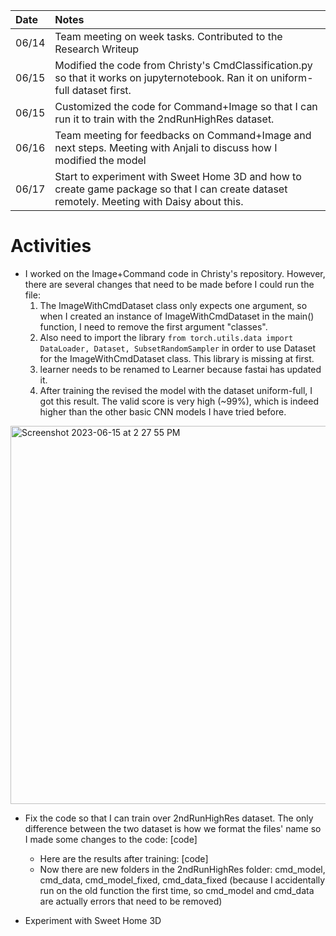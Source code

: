 | Date   | Notes
| :----- | :-------------------------------
| 06/14 | Team meeting on week tasks. Contributed to the Research Writeup
| 06/15 | Modified the code from Christy's CmdClassification.py so that it works on jupyternotebook. Ran it on uniform-full dataset first.
| 06/15 | Customized the code for Command+Image so that I can run it to train with the 2ndRunHighRes dataset.
| 06/16 | Team meeting for feedbacks on Command+Image and next steps. Meeting with Anjali to discuss how I modified the model
| 06/17 | Start to experiment with Sweet Home 3D and how to create game package so that I can create dataset remotely. Meeting with Daisy about this.


# Activities
* I worked on the Image+Command code in Christy's repository. However, there are several changes that need to be made before I could run the file:
    1. The ImageWithCmdDataset class only expects one argument, so when I created an instance of ImageWithCmdDataset in the main() function, I need to remove the first argument "classes". 
    2. Also need to import the library ```from torch.utils.data import DataLoader, Dataset, SubsetRandomSampler``` in order to use Dataset for the ImageWithCmdDataset class. This library is missing at first.
    3. learner needs to be renamed to Learner because fastai has updated it.
    4. After training the revised the model with the dataset uniform-full, I got this result. The valid score is very high (~99%), which is indeed higher than the other basic CNN models I have tried before.

<img width="605" alt="Screenshot 2023-06-15 at 2 27 55 PM" src="https://github.com/chauvuha/ARCS_Lab_Reports/assets/79251745/d83e61b8-2d64-4f9c-9e39-6bdd6cf06b78">

* Fix the code so that I can train over 2ndRunHighRes dataset. The only difference between the two dataset is how we format the files' name so I made some changes to the code: 
[code]
    * Here are the results after training:
[code]
    * Now there are new folders in the 2ndRunHighRes folder: cmd_model, cmd_data, cmd_model_fixed, cmd_data_fixed (because I accidentally run on the old function the first time, so cmd_model and cmd_data are actually errors that need to be removed)

* Experiment with Sweet Home 3D

